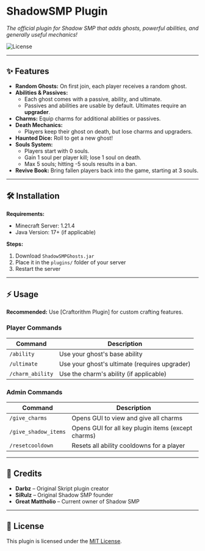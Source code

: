 # ShadowSMP Plugin
*The official plugin for Shadow SMP that adds ghosts, powerful abilities, and generally useful mechanics!*

![License](https://img.shields.io/badge/license-MIT-green)

---

## ✨ Features
- **Random Ghosts:** On first join, each player receives a random ghost.
- **Abilities & Passives:**  
  - Each ghost comes with a passive, ability, and ultimate.  
  - Passives and abilities are usable by default. Ultimates require an **upgrader**.
- **Charms:** Equip charms for additional abilities or passives.
- **Death Mechanics:**  
  - Players keep their ghost on death, but lose charms and upgraders.  
- **Haunted Dice:** Roll to get a new ghost!
- **Souls System:**  
  - Players start with 0 souls.  
  - Gain 1 soul per player kill; lose 1 soul on death.  
  - Max 5 souls; hitting -5 souls results in a ban.
- **Revive Book:** Bring fallen players back into the game, starting at 3 souls.

---

## 🛠️ Installation
**Requirements:**  
- Minecraft Server: 1.21.4  
- Java Version: 17+ (if applicable)

**Steps:**  
1. Download `ShadowSMPGhosts.jar`  
2. Place it in the `plugins/` folder of your server  
3. Restart the server  

---

## ⚡ Usage
**Recommended:** Use [Craftorithm Plugin] for custom crafting features.  

### Player Commands
| Command | Description |
|---------|-------------|
| `/ability` | Use your ghost's base ability |
| `/ultimate` | Use your ghost's ultimate (requires upgrader) |
| `/charm_ability` | Use the charm's ability (if applicable) |

### Admin Commands
| Command | Description |
|---------|-------------|
| `/give_charms` | Opens GUI to view and give all charms |
| `/give_shadow_items` | Opens GUI for all key plugin items (except charms) |
| `/resetcooldown` | Resets all ability cooldowns for a player |

---

## 🙌 Credits
- **Darbz** – Original Skript plugin creator  
- **SiRulz** – Original Shadow SMP founder  
- **Great Mattholio** – Current owner of Shadow SMP  

---

## 📄 License
This plugin is licensed under the [MIT License](LICENSE).
